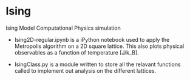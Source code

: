 # Ising
Ising Model Computational Physics simulation

- Ising2D-regular.ipynb is a iPython notebook used to apply the Metropolis algorithm on a 2D square lattice. This also plots physical observables as a function of temperature [J/k_B].

- IsingClass.py is a module written to store all the relavant functions called to implement out analysis on the different lattices.
